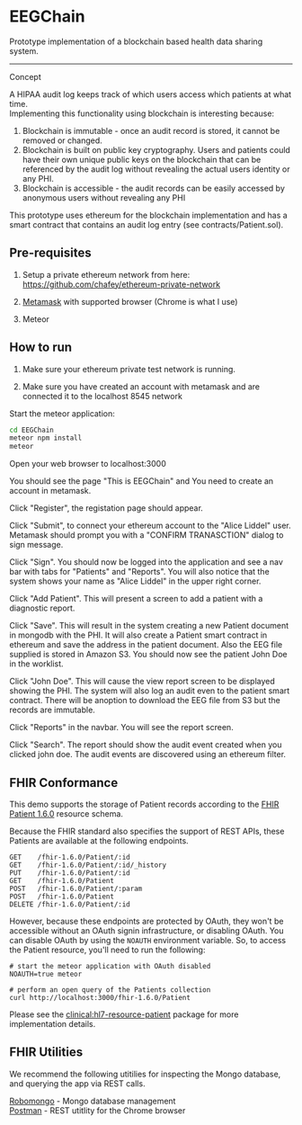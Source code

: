 # EEGChain

Prototype implementation of a blockchain based health data sharing system.

------------------  
Concept

A HIPAA audit log keeps track of which users access which patients at what time.  
Implementing this functionality using blockchain is interesting because:

1. Blockchain is immutable - once an audit record is stored, it cannot be
   removed or changed.   
2. Blockchain is built on public key cryptography.  Users and patients could
   have their own unique public keys on the blockchain that can be referenced
   by the audit log without revealing the actual users identity or any PHI.
3. Blockchain is accessible - the audit records can be easily accessed by
   anonymous users without revealing any PHI

This prototype uses ethereum for the blockchain implementation and has a
smart contract that contains an audit log entry (see contracts/Patient.sol).  

Pre-requisites
--------------

1) Setup a private ethereum network from here: https://github.com/chafey/ethereum-private-network

2) [Metamask](https://metamask.io/) with supported browser (Chrome is what I use)

3) Meteor

How to run
--------------


1) Make sure your ethereum private test network is running.  

2) Make sure you have created an account with metamask and are connected it to the
localhost 8545 network

Start the meteor application:

```bash
cd EEGChain  
meteor npm install  
meteor  
```

Open your web browser to localhost:3000

You should see the page "This is EEGChain" and
You need to create an account in metamask.

Click "Register", the registation page should appear.

Click "Submit", to connect your ethereum account to the "Alice Liddel" user.  
Metamask should prompt you with a "CONFIRM TRANASCTION" dialog to sign message.

Click "Sign".  You should now be logged into the application and see a
nav bar with tabs for "Patients" and "Reports".  You will also notice that
the system shows your name as "Alice Liddel" in the upper right corner.

Click "Add Patient".  This will present a screen to add a patient with a
diagnostic report.  

Click "Save".  This will result in the system creating a new Patient document
in mongodb with the PHI.  It will also create a Patient smart contract in
ethereum and save the address in the patient document.  Also the EEG file supplied is stored in Amazon S3.  You should now see
the patient John Doe in the worklist.  

Click "John Doe".  This will cause the view report screen to be displayed showing
the PHI.  The system will also log an audit even to the patient smart contract.  There will be anoption to download the EEG file from S3 but the records are immutable.

Click "Reports" in the navbar.  You will see the report screen.  

Click "Search".  The report should show the audit event created when you clicked
john doe.  The audit events are discovered using an ethereum filter.


FHIR Conformance  
----------

This demo supports the storage of Patient records according to the [FHIR Patient 1.6.0](http://hl7.org/fhir/2016Sep/index.html) resource schema.  

Because the FHIR standard also specifies the support of REST APIs, these Patients are available at the following endpoints.

```
GET    /fhir-1.6.0/Patient/:id    
GET    /fhir-1.6.0/Patient/:id/_history  
PUT    /fhir-1.6.0/Patient/:id  
GET    /fhir-1.6.0/Patient  
POST   /fhir-1.6.0/Patient/:param  
POST   /fhir-1.6.0/Patient  
DELETE /fhir-1.6.0/Patient/:id
```

However, because these endpoints are protected by OAuth, they won't be accessible without an OAuth signin infrastructure, or disabling OAuth.  You can disable OAuth by using the `NOAUTH` environment variable.  So, to access the Patient resource, you'll need to run the following:  

```
# start the meteor application with OAuth disabled  
NOAUTH=true meteor  

# perform an open query of the Patients collection 
curl http://localhost:3000/fhir-1.6.0/Patient
```


Please see the [clinical:hl7-resource-patient](https://github.com/clinical-meteor/hl7-resource-patient) package for more implementation details.  


FHIR Utilities  
----------

We recommend the following utitilies for inspecting the Mongo database, and querying the app via REST calls.  

[Robomongo](https://robomongo.org/) - Mongo database management  
[Postman](https://chrome.google.com/webstore/detail/postman/fhbjgbiflinjbdggehcddcbncdddomop?hl=en) - REST utitlity for the Chrome browser  

